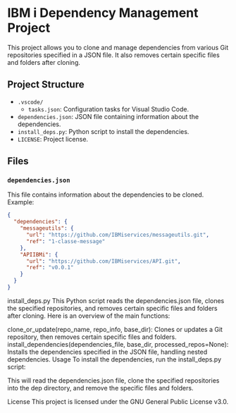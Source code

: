 # IBM i Dependency Management Project

This project allows you to clone and manage dependencies from various Git repositories specified in a JSON file. It also removes certain specific files and folders after cloning.

## Project Structure

- `.vscode/`
  - `tasks.json`: Configuration tasks for Visual Studio Code.
- `dependencies.json`: JSON file containing information about the dependencies.
- `install_deps.py`: Python script to install the dependencies.
- `LICENSE`: Project license.

## Files

### `dependencies.json`

This file contains information about the dependencies to be cloned. Example:

```json
{
  "dependencies": {
    "messageutils": {
      "url": "https://github.com/IBMiservices/messageutils.git",
      "ref": "1-classe-message"
    },
    "APIIBMi": {
      "url": "https://github.com/IBMiservices/API.git",
      "ref": "v0.0.1"
    }
  }
}
```

install_deps.py
This Python script reads the dependencies.json file, clones the specified repositories, and removes certain specific files and folders after cloning. Here is an overview of the main functions:

clone_or_update(repo_name, repo_info, base_dir): Clones or updates a Git repository, then removes certain specific files and folders.
install_dependencies(dependencies_file, base_dir, processed_repos=None): Installs the dependencies specified in the JSON file, handling nested dependencies.
Usage
To install the dependencies, run the install_deps.py script:

This will read the dependencies.json file, clone the specified repositories into the dep directory, and remove the specific files and folders.

License
This project is licensed under the GNU General Public License v3.0.
